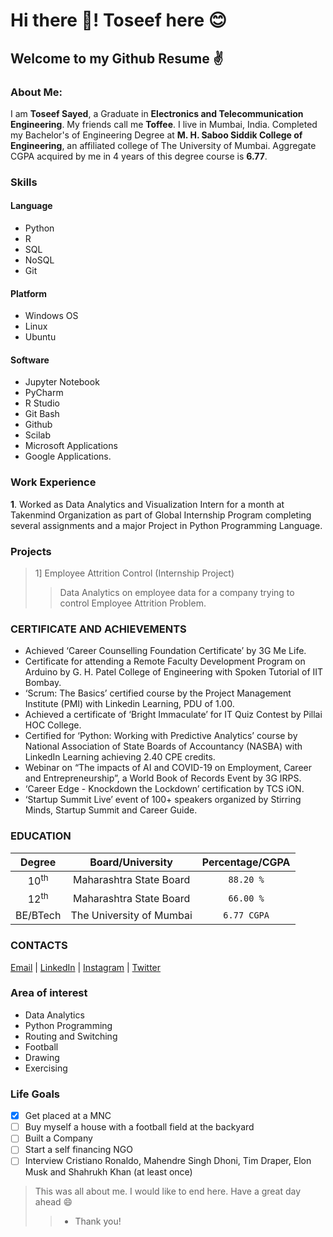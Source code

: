 # Hi there 👋! Toseef here 😊

## Welcome to my Github Resume ✌

### About Me:
I am **Toseef Sayed**, a Graduate in **Electronics and Telecommunication Engineering**. My friends call me **Toffee**. I live in Mumbai, India.
Completed my Bachelor's of Engineering Degree at **M. H. Saboo Siddik College of Engineering**, an affiliated college of The University of Mumbai.
Aggregate CGPA acquired by me in 4 years of this degree course is **6.77**.

### Skills
#### Language
- Python
- R
- SQL
- NoSQL
- Git

#### Platform
- Windows OS
- Linux
- Ubuntu
 
#### Software
- Jupyter Notebook
- PyCharm
- R Studio
- Git Bash
- Github
- Scilab
- Microsoft Applications
- Google Applications.

### Work Experience
**1**.  Worked as Data Analytics and Visualization Intern for a month at Takenmind Organization as part of Global Internship
Program completing several assignments and a major Project in Python Programming Language.

### Projects
> 1] Employee Attrition Control (Internship Project)
>> Data Analytics on employee data for a company trying to control Employee Attrition Problem.

### CERTIFICATE AND ACHIEVEMENTS
- Achieved ‘Career Counselling Foundation Certificate’ by 3G Me Life.
- Certificate for attending a Remote Faculty Development Program on Arduino by G. H. Patel College of Engineering with Spoken Tutorial of IIT Bombay.
- ‘Scrum: The Basics’ certified course by the Project Management Institute (PMI) with Linkedin Learning, PDU of 1.00.
- Achieved a certificate of ‘Bright Immaculate’ for IT Quiz Contest by Pillai HOC College.
- Certified for ‘Python: Working with Predictive Analytics’ course by National Association of State Boards of Accountancy (NASBA) with
LinkedIn Learning achieving 2.40 CPE credits.
- Webinar on “The impacts of AI and COVID-19 on Employment, Career and Entrepreneurship”, a World Book of Records
Event by 3G IRPS.
- ‘Career Edge - Knockdown the Lockdown’ certification by TCS iON.
- ‘Startup Summit Live’ event of 100+ speakers organized by Stirring Minds, Startup Summit and Career Guide.

### EDUCATION
|Degree|Board/University|Percentage/CGPA|
|:---:|:---:|:---:|
|10<sup>th</sup>|Maharashtra State Board|`88.20 %`|
|12<sup>th</sup>|Maharashtra State Board|`66.00 %`|
|BE/BTech|The University of Mumbai|`6.77 CGPA`|

### CONTACTS
[Email](mailto:touseefsayed449@gmail.com) | [LinkedIn](https://www.linkedin.com/in/toseefsayed/) | [Instagram](https://www.instagram.com/toseef_sayed/) | [Twitter](https://www.twitter.com/SayedToseef/)

### Area of interest
- Data Analytics
- Python Programming
- Routing and Switching
- Football
- Drawing
- Exercising

### Life Goals
- [x] Get placed at a MNC
- [ ] Buy myself a house with a football field at the backyard
- [ ] Built a Company
- [ ] Start a self financing NGO
- [ ] Interview Cristiano Ronaldo, Mahendre Singh Dhoni, Tim Draper, Elon Musk and Shahrukh Khan (at least once)

> This was all about me. I would like to end here. Have a great day ahead 😄
>> - Thank you!
